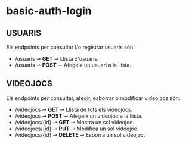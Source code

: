 # basic-auth-login

## USUARIS

Els endpoints per consultar i/o registrar usuaris són:
- /usuaris ⇀ **GET** ⇀ Llista d'usuaris.
- /usuaris ⇀ **POST** ⇀ Afegeix un usuari a la llista.

## VIDEOJOCS

Els endpoints per consultar, afegir, esborrar o modificar videojocs són:
- /videojocs ⇀ **GET** ⇀ Llista de tots els videojocs.
- /videojocs ⇀ **POST** ⇀ Afegeix un videojoc a la llista.
- /videojocs/{id} ⇀ **GET** ⇀ Mostra un sol videojoc.
- /videojocs/{id} ⇀ **PUT** ⇀ Modifica un sol videojoc.
- /videojocs/{id} ⇀ **DELETE** ⇀ Esborra un sol videojoc.
